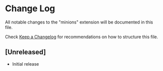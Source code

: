 # Change Log

All notable changes to the "minions" extension will be documented in this file.

Check [Keep a Changelog](http://keepachangelog.com/) for recommendations on how to structure this file.

## [Unreleased]

- Initial release
